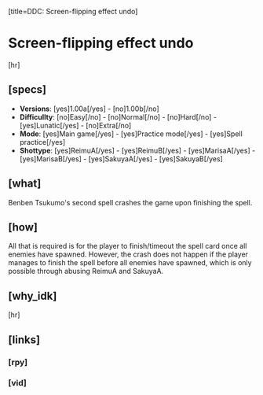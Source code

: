 [title=DDC: Screen-flipping effect undo]
# Screen-flipping effect undo

[hr]
## [specs]

* **Versions**: [yes]1.00a[/yes] - [no]1.00b[/no]
* **Difficullty**: [no]Easy[/no] - [no]Normal[/no] - [no]Hard[/no] - [yes]Lunatic[/yes] - [no]Extra[/no]
* **Mode**: [yes]Main game[/yes] -  [yes]Practice mode[/yes] - [yes]Spell practice[/yes]
* **Shottype**: [yes]ReimuA[/yes] - [yes]ReimuB[/yes] - [yes]MarisaA[/yes] - [yes]MarisaB[/yes] - [yes]SakuyaA[/yes] - [yes]SakuyaB[/yes]

## [what]

Benben Tsukumo's second spell crashes the game upon finishing the spell.

## [how]

All that is required is for the player to finish/timeout the spell card once all enemies have spawned.
However, the crash does not happen if the player manages to finish the spell before all enemies have spawned, which is only possible through abusing ReimuA and SakuyaA.


## [why_idk]



[hr]
## [links]

### [rpy]

### [vid]

